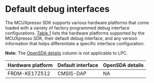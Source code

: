 # Default debug interfaces 

The MCUXpresso SDK supports various hardware platforms that come loaded with a variety of factory programmed debug interface configurations. [Table 1](#TABLE_HARDWAREPLATFORM) lists the hardware platforms supported by the MCUXpresso SDK, their default debug interface, and any version information that helps differentiate a specific interface configuration.

**Note:** The [OpenSDA details](#OPENSDA) column is not applicable to LPC.

|Hardware platform|Default interface|OpenSDA details|
|:----------------|:----------------|:--------------|
|FRDM-KE17Z512|CMSIS-DAP|NA|

